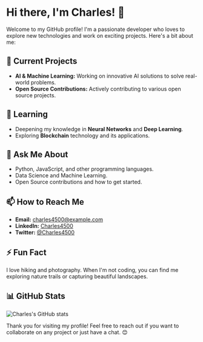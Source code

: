# Hi there, I'm Charles! 👋

Welcome to my GitHub profile! I'm a passionate developer who loves to explore new technologies and work on exciting projects. Here's a bit about me:

## 🔭 Current Projects
- **AI & Machine Learning:** Working on innovative AI solutions to solve real-world problems.
- **Open Source Contributions:** Actively contributing to various open source projects.

## 🌱 Learning
- Deepening my knowledge in **Neural Networks** and **Deep Learning**.
- Exploring **Blockchain** technology and its applications.

## 💬 Ask Me About
- Python, JavaScript, and other programming languages.
- Data Science and Machine Learning.
- Open Source contributions and how to get started.

## 📫 How to Reach Me
- **Email:** charles4500@example.com
- **LinkedIn:** [Charles4500](https://www.linkedin.com/in/charles4500)
- **Twitter:** [@Charles4500](https://twitter.com/Charles4500)

## ⚡ Fun Fact
I love hiking and photography. When I'm not coding, you can find me exploring nature trails or capturing beautiful landscapes.

## 📊 GitHub Stats
![Charles's GitHub stats](https://github-readme-stats.vercel.app/api?username=Charles4500&show_icons=true&theme=radical)

Thank you for visiting my profile! Feel free to reach out if you want to collaborate on any project or just have a chat. 😊
